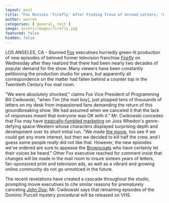 ```yaml
---
layout: post
title: "Fox Revives 'Firefly' After Finding Trove of Unread Letters; 'We Didn't Know People Wanted This'"
author: warren
categories: [ general, tech ]
image: assets/images/firefly.jpg
featured: false
hidden: false
---
```


LOS ANGELES, CA - Stunned [Fox](https://finance.yahoo.com/quote/FOX) executives hurriedly green-lit production of new episodes of beloved former television franchise [_Firefly_](https://www.imdb.com/title/tt0303461/) on Wednesday after they realized that there had been nearly two decades of popular demand for the show. Many viewers have been constantly petitioning the production studio for years, but apparently all correspondence on the matter had fallen behind a counter top in the Twentieth Century Fox mail room. 

"We were absolutely shocked," claims Fox Vice President of Programming Bill Cwikowski, "when Tim [the mail boy], just plopped tens of thousands of letters on my desk from impassioned fans demanding the return of this groundbreaking show. We had assumed when we canceled it that the lack of responses meant that everyone was OK with it." Mr. Cwikowski concedes that Fox may have [tragically-fumbled marketing](https://www.businessinsider.com/fox-screwed-up-firefly-2014-9) on Joss Whedon's genre-defying space-Western whose characters displayed surprising depth and development over its short initial run. "We made [the movie](https://www.imdb.com/title/tt0379786/), too see if we could get any more interest, but then we decided to kill half the crew, and I guess some people _really_ did not like that. However, the new episodes we've ordered are sure to appease the [Browncoats](http://www.browncoats.com/index.php?ContentID=42e95a1f27c00) who have certainly let their voices be heard." Other Fox executive reached for comment insist that changes will be made in the mail room to insure sixteen years of letters, fan-sponsored print and television ads, as well as a vibrant and growing online community do not go unnoticed in the future. 

The recent revelations have created a cascade throughout the studio, prompting movie executives to cite similar reasons for prematurely canceling [_John Doe_](https://www.imdb.com/title/tt0320038); Mr. Cwikowski says that remaining episodes of the Dominic Purcell mystery procedural will be released on VHS.